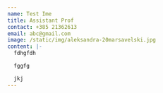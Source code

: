 ```yaml
---
name: Test Ime
title: Assistant Prof
contact: +385 21362613
email: abc@gmail.com
image: /static/img/aleksandra-20marsavelski.jpg
content: |-
  f﻿dhgfdh

  f﻿ggfg

  j﻿kj
---
```

